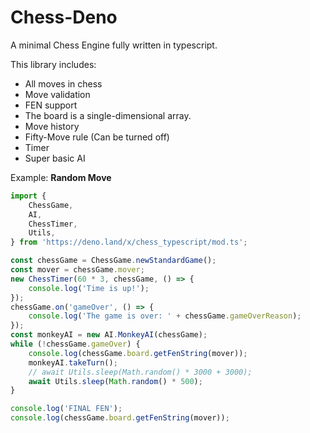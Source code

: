 # Chess-Deno

A minimal Chess Engine fully written in typescript.

This library includes:
- All moves in chess
- Move validation
- FEN support
- The board is a single-dimensional array.
- Move history
- Fifty-Move rule (Can be turned off)
- Timer
- Super basic AI

Example: **Random Move**
```ts
import {
	ChessGame,
	AI,
	ChessTimer,
	Utils,
} from 'https://deno.land/x/chess_typescript/mod.ts';

const chessGame = ChessGame.newStandardGame();
const mover = chessGame.mover;
new ChessTimer(60 * 3, chessGame, () => {
	console.log('Time is up!');
});
chessGame.on('gameOver', () => {
	console.log('The game is over: ' + chessGame.gameOverReason);
});
const monkeyAI = new AI.MonkeyAI(chessGame);
while (!chessGame.gameOver) {
	console.log(chessGame.board.getFenString(mover));
	monkeyAI.takeTurn();
	// await Utils.sleep(Math.random() * 3000 + 3000);
	await Utils.sleep(Math.random() * 500);
}

console.log('FINAL FEN');
console.log(chessGame.board.getFenString(mover));


```